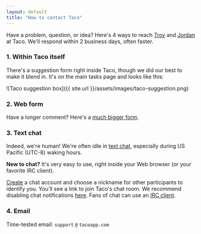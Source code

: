```yaml
---
layout: default
title: "How to contact Taco"
---
```


Have a problem, question, or idea? Here's 4 ways to reach [Troy](https://twitter.com/troyd) and [Jordan](https://twitter.com/fixie) at Taco. We'll respond within 2 business days, often faster.

### 1. Within Taco itself

There's a suggestion form right inside Taco, though we did our best to make it blend in. It's on the main tasks page and looks like this:

![Taco suggestion box]({{ site.url }}/assets/images/taco-suggestion.png)

### 2. Web form

Have a longer comment? Here's a [much bigger form](https://tacoapp.com/feedback).

### 3. Text chat

Indeed, we're human! We're often idle in [text chat](https://tacoapp.com/chat), especially during US Pacific (UTC-8) waking hours. 

**New to chat?** It's very easy to use, right inside your Web browser (or your favorite IRC client).

[Create](https://tacoapp.com/chat-signup) a chat account and choose a nickname for other participants to identify you. You'll see a link to join Taco's chat room. We recommend disabling chat notifications [here](https://grove.io/accounts/settings/notifications). Fans of chat can use an [IRC client](https://grove.io/help/irc/setup).

### 4. Email

Time-tested email: `support` `@` `tacoapp.com`

